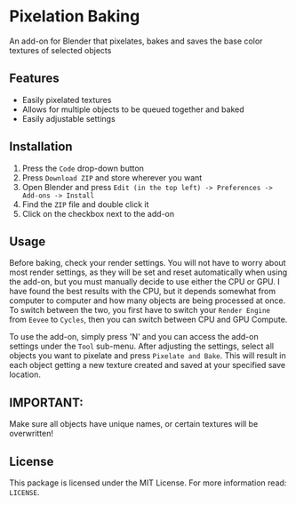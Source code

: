 # Pixelation Baking
An add-on for Blender that pixelates, bakes and saves the base color textures of selected objects

## Features
* Easily pixelated textures
* Allows for multiple objects to be queued together and baked
* Easily adjustable settings

## Installation
1. Press the `Code` drop-down button
2. Press `Download ZIP` and store wherever you want
3. Open Blender and press `Edit (in the top left) -> Preferences -> Add-ons -> Install`
4. Find the `ZIP` file and double click it
5. Click on the checkbox next to the add-on

## Usage
Before baking, check your render settings. You will not have to worry about most render settings, as they will be set and reset automatically when using the add-on, but you must manually decide to use either the CPU or GPU. I have found the best results with the CPU, but it depends somewhat from computer to computer and how many objects are being processed at once. To switch between the two, you first have to switch your `Render Engine` from `Eevee` to `Cycles`, then you can switch between CPU and GPU Compute.

To use the add-on, simply press 'N' and you can access the add-on settings under the `Tool` sub-menu. After adjusting the settings, select all objects you want to pixelate and press `Pixelate and Bake`. This will result in each object getting a new texture created and saved at your specified save location.

## IMPORTANT:
Make sure all objects have unique names, or certain textures will be overwritten!

## License
This package is licensed under the MIT License. For more information read: `LICENSE`.
